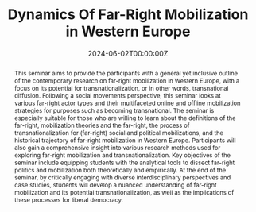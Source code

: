 ---
title: "Dynamics Of Far-Right Mobilization in Western Europe"
authors:
- admin
date: "2024-06-02T00:00:00Z"

# Schedule page publish date (NOT publication's date).
publishDate: "2023-06-02T00:00:00Z"

# Publication type.
# Accepts a single type but formatted as a YAML list (for Hugo requirements).
# Enter a publication type from the CSL standard.
publication_types: ["chapter"]

# Publication name and optional abbreviated publication name.
publication: ""
publication_short: ""

abstract: This seminar aims to provide the participants with a general yet inclusive outline of the contemporary research on far-right mobilization in Western Europe, with a focus on its potential for transnationalization, or in other words, transnational diffusion. Following a social movements perspective, this seminar looks at various far-right actor types and their multifaceted online and offline mobilization strategies for purposes such as becoming transnational. The seminar is especially suitable for those who are willing to learn about the definitions of the far-right, mobilization theories and the far-right, the process of transnationalization for (far-right) social and political mobilizations, and the historical trajectory of far-right mobilization in Western Europe. Participants will also gain a comprehensive insight into various research methods used for exploring far-right mobilization and transnationalization. Key objectives of the seminar include equipping students with the analytical tools to dissect far-right politics and mobilization both theoretically and empirically. At the end of the seminar, by critically engaging with diverse interdisciplinary perspectives and case studies, students will develop a nuanced understanding of far-right mobilization and its potential transnationalization, as well as the implications of these processes for liberal democracy.

tags:
featured: false

# links:
# - name: ""
#   url: ""
url_pdf: "/teaching/seminars/HU_Syllabus_17102024_website.pdf"

# Featured image
# To use, add an image named `featured.jpg/png` to your page's folder. 
image:
  caption: ''
  focal_point: ""
  preview_only: false

# Associated Projects (optional).
#   Associate this publication with one or more of your projects.
#   Simply enter your project's folder or file name without extension.
#   E.g. `internal-project` references `content/project/internal-project/index.md`.
#   Otherwise, set `projects: []`.

---